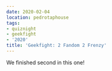 ```yaml
---
date: 2020-02-04
location: pedrotaphouse
tags:
- quiznight
- geekfight
- '2020'
title: 'Geekfight: 2 Fandom 2 Frenzy'
---
```


We finished second in this one!